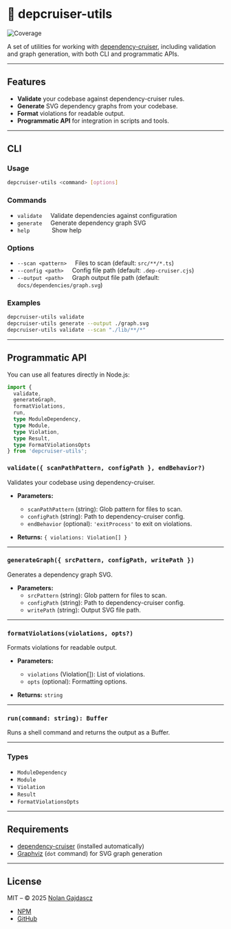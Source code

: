 # 🚢 depcruiser-utils

![Coverage](https://img.shields.io/badge/coverage-100%25-brightgreen)

A set of utilities for working with
[dependency-cruiser](https://github.com/sverweij/dependency-cruiser), including
validation and graph generation, with both CLI and programmatic APIs.

---

## Features

- **Validate** your codebase against dependency-cruiser rules.
- **Generate** SVG dependency graphs from your codebase.
- **Format** violations for readable output.
- **Programmatic API** for integration in scripts and tools.

---

## CLI

### Usage

```sh
depcruiser-utils <command> [options]
```

### Commands

- `validate` &nbsp;&nbsp;&nbsp;&nbsp;Validate dependencies against configuration
- `generate` &nbsp;&nbsp;&nbsp;&nbsp;Generate dependency graph SVG
- `help`
  &nbsp;&nbsp;&nbsp;&nbsp;&nbsp;&nbsp;&nbsp;&nbsp;&nbsp;&nbsp;&nbsp;&nbsp;Show
  help

### Options

- `--scan <pattern>` &nbsp;&nbsp;&nbsp;&nbsp;Files to scan (default:
  `src/**/*.ts`)
- `--config <path>` &nbsp;&nbsp;&nbsp;&nbsp;Config file path (default:
  `.dep-cruiser.cjs`)
- `--output <path>` &nbsp;&nbsp;&nbsp;&nbsp;Graph output file path (default:
  `docs/dependencies/graph.svg`)

### Examples

```sh
depcruiser-utils validate
depcruiser-utils generate --output ./graph.svg
depcruiser-utils validate --scan "./lib/**/*"
```

---

## Programmatic API

You can use all features directly in Node.js:

```ts
import {
  validate,
  generateGraph,
  formatViolations,
  run,
  type ModuleDependency,
  type Module,
  type Violation,
  type Result,
  type FormatViolationsOpts
} from 'depcruiser-utils';
```

### `validate({ scanPathPattern, configPath }, endBehavior?)`

Validates your codebase using dependency-cruiser.

- **Parameters:**
  - `scanPathPattern` (string): Glob pattern for files to scan.
  - `configPath` (string): Path to dependency-cruiser config.
  - `endBehavior` (optional): `'exitProcess'` to exit on violations.

- **Returns:** `{ violations: Violation[] }`

---

### `generateGraph({ srcPattern, configPath, writePath })`

Generates a dependency graph SVG.

- **Parameters:**
  - `srcPattern` (string): Glob pattern for files to scan.
  - `configPath` (string): Path to dependency-cruiser config.
  - `writePath` (string): Output SVG file path.

---

### `formatViolations(violations, opts?)`

Formats violations for readable output.

- **Parameters:**
  - `violations` (Violation[]): List of violations.
  - `opts` (optional): Formatting options.

- **Returns:** `string`

---

### `run(command: string): Buffer`

Runs a shell command and returns the output as a Buffer.

---

### Types

- `ModuleDependency`
- `Module`
- `Violation`
- `Result`
- `FormatViolationsOpts`

---

## Requirements

- [dependency-cruiser](https://github.com/sverweij/dependency-cruiser)
  (installed automatically)
- [Graphviz](https://graphviz.gitlab.io/) (`dot` command) for SVG graph
  generation

---

## License

MIT – © 2025 [Nolan Gajdascz](https://github.com/gajdascz)

- [NPM](https://www.npmjs.com/gajdascz/depcruiser-utils)
- [GitHub](https://github.com/gajdascz/depcruiser-utils)
